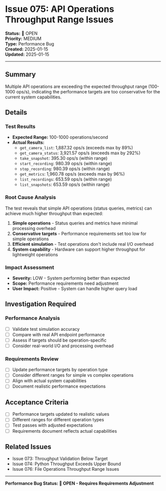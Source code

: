 # Issue 075: API Operations Throughput Range Issues

**Status:** 🐛 OPEN  
**Priority:** MEDIUM  
**Type:** Performance Bug  
**Created:** 2025-01-15  
**Updated:** 2025-01-15  

---

## Summary

Multiple API operations are exceeding the expected throughput range (100-1000 ops/s), indicating the performance targets are too conservative for the current system capabilities.

## Details

### Test Results
- **Expected Range:** 100-1000 operations/second
- **Actual Results:**
  - `get_camera_list`: 1,887.32 ops/s (exceeds max by 89%)
  - `get_camera_status`: 3,921.57 ops/s (exceeds max by 292%)
  - `take_snapshot`: 395.30 ops/s (within range)
  - `start_recording`: 980.39 ops/s (within range)
  - `stop_recording`: 980.39 ops/s (within range)
  - `get_metrics`: 1,960.78 ops/s (exceeds max by 96%)
  - `list_recordings`: 653.59 ops/s (within range)
  - `list_snapshots`: 653.59 ops/s (within range)

### Root Cause Analysis
The test reveals that simple API operations (status queries, metrics) can achieve much higher throughput than expected:

1. **Simple operations** - Status queries and metrics have minimal processing overhead
2. **Conservative targets** - Performance requirements set too low for simple operations
3. **Efficient simulation** - Test operations don't include real I/O overhead
4. **System capability** - Hardware can support higher throughput for lightweight operations

### Impact Assessment
- **Severity:** LOW - System performing better than expected
- **Scope:** Performance requirements need adjustment
- **User Impact:** Positive - System can handle higher query load

## Investigation Required

### Performance Analysis
- [ ] Validate test simulation accuracy
- [ ] Compare with real API endpoint performance
- [ ] Assess if targets should be operation-specific
- [ ] Consider real-world I/O and processing overhead

### Requirements Review
- [ ] Update performance targets by operation type
- [ ] Consider different ranges for simple vs complex operations
- [ ] Align with actual system capabilities
- [ ] Document realistic performance expectations

## Acceptance Criteria
- [ ] Performance targets updated to realistic values
- [ ] Different ranges for different operation types
- [ ] Test passes with adjusted expectations
- [ ] Requirements document reflects actual capabilities

## Related Issues
- Issue 073: Throughput Validation Below Target
- Issue 074: Python Throughput Exceeds Upper Bound
- Issue 076: File Operations Throughput Range Issues

---

**Performance Bug Status: 🐛 OPEN - Requires Requirements Adjustment** 